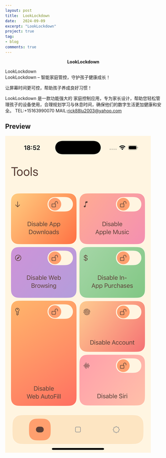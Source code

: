 ```yaml
---
layout: post
title:  LookLockdown
date:   2024-09-09
excerpt: "LookLockdown"
project: true
tag:
- blog
comments: true
---
```

 
    
<center><b> LookLockdown</b></center>
     

 LookLockdown<br> 
 LookLockdown – 智能家庭管控，守护孩子健康成长！

让屏幕时间更可控，帮助孩子养成良好习惯！

LookLockdown 是一款功能强大的 家庭控制应用，专为家长设计，帮助您轻松管理孩子的设备使用，合理规划学习与休息时间，确保他们的数字生活更加健康和安全。 
TEL:+15163990070 
MAIL:rick88lu2003@yahoo.com   <br>



## Preview

 ![avatar](/assets/img/looklockdown.PNG)

 
	
	 
  
 

 
 
 
